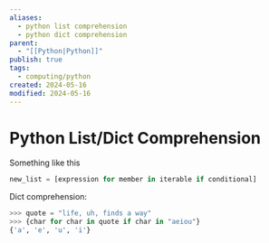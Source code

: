 ```yaml
---
aliases:
  - python list comprehension
  - python dict comprehension
parent:
  - "[[Python|Python]]"
publish: true
tags:
  - computing/python
created: 2024-05-16
modified: 2024-05-16
---
```

# Python List/Dict Comprehension
Something like this
```python
new_list = [expression for member in iterable if conditional]
```

Dict comprehension:
```python
>>> quote = "life, uh, finds a way"
>>> {char for char in quote if char in "aeiou"}
{'a', 'e', 'u', 'i'}
```